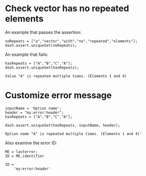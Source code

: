 # Check vector has no repeated elements

An example that passes the assertion:

```
noRepeats = ["a","vector","with","no","repeated","elements"];
dash.assert.uniqueSet(noRepeats);
```

An example that fails:

```in
hasRepeats = ["A","B","C","A"];
dash.assert.uniqueSet(hasRepeats);
```

```error
Value "A" is repeated multiple times. (Elements 1 and 4)
```

# Customize error message

```in
inputName = 'Option name';
header = "my:error:header";
hasRepeats = ["A","B","C","A"];

dash.assert.uniqueSet(hasRepeats, inputName, header);
```

```error
Option name "A" is repeated multiple times. (Elements 1 and 4)'
```

Also examine the error ID:

```in
ME = lasterror;
ID = ME.identifier
```

```out
ID =
    'my:error:header'
```
